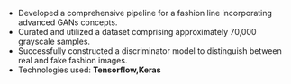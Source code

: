 - Developed a comprehensive pipeline for a fashion line incorporating advanced GANs concepts.
- Curated and utilized a dataset comprising approximately 70,000 grayscale samples.
- Successfully constructed a discriminator model to distinguish between real and fake fashion images.
- Technologies used: **Tensorflow,Keras**
